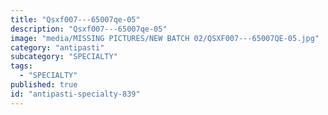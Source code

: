 ```yaml
---
title: "Qsxf007---65007qe-05"
description: "Qsxf007---65007qe-05"
image: "media/MISSING PICTURES/NEW BATCH 02/QSXF007---65007QE-05.jpg"
category: "antipasti"
subcategory: "SPECIALTY"
tags:
  - "SPECIALTY"
published: true
id: "antipasti-specialty-839"
---
```

